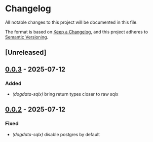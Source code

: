 # Changelog

All notable changes to this project will be documented in this file.

The format is based on [Keep a Changelog](https://keepachangelog.com/en/1.0.0/),
and this project adheres to [Semantic Versioning](https://semver.org/spec/v2.0.0.html).

## [Unreleased]

## [0.0.3](https://github.com/flashnetxyz/dogdata-rs/compare/dogdata-sqlx_v0.0.2...dogdata-sqlx_v0.0.3) - 2025-07-12

### Added

- *(dogdata-sqlx)* bring return types closer to raw sqlx

## [0.0.2](https://github.com/flashnetxyz/dogdata-rs/compare/dogdata-sqlx_v0.0.1...dogdata-sqlx_v0.0.2) - 2025-07-12

### Fixed

- *(dogdata-sqlx)* disable postgres by default
